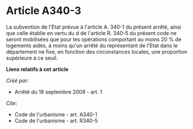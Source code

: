 # Article A340-3

La subvention de l'Etat prévue à l'article A. 340-1 du présent arrêté, ainsi que celle établie en vertu du d de l'article R.
340-5 du présent code ne seront mobilisées que pour les opérations comportant au moins 20 % de logements aidés, à moins qu'un
arrêté du représentant de l'Etat dans le département ne fixe, en fonction des circonstances locales, une proportion
supérieure à ce seuil.

**Liens relatifs à cet article**

_Créé par_:

  - Arrêté du 16 septembre 2009 - art. 1

_Cite_:

  - Code de l'urbanisme - art. A340-1
  - Code de l'urbanisme - art. R340-5
